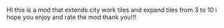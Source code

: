 HI this is a mod that extends city work tiles and expand tiles from 3 to 10
i hope you enjoy and rate the mod 
thank you!!!
